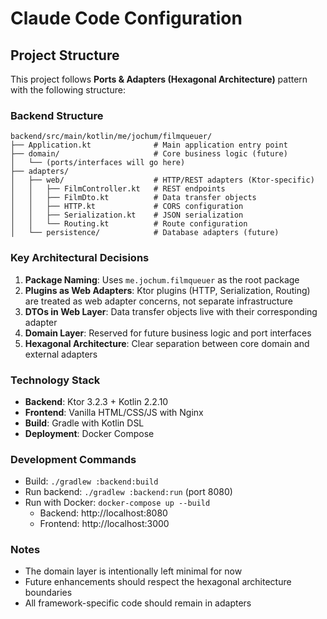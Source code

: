 # Claude Code Configuration

## Project Structure

This project follows **Ports & Adapters (Hexagonal Architecture)** pattern with the following structure:

### Backend Structure
```
backend/src/main/kotlin/me/jochum/filmqueuer/
├── Application.kt              # Main application entry point
├── domain/                     # Core business logic (future)
│   └── (ports/interfaces will go here)
├── adapters/
│   ├── web/                    # HTTP/REST adapters (Ktor-specific)
│   │   ├── FilmController.kt   # REST endpoints
│   │   ├── FilmDto.kt          # Data transfer objects
│   │   ├── HTTP.kt             # CORS configuration
│   │   ├── Serialization.kt    # JSON serialization
│   │   └── Routing.kt          # Route configuration
│   └── persistence/            # Database adapters (future)
```

### Key Architectural Decisions

1. **Package Naming**: Uses `me.jochum.filmqueuer` as the root package
2. **Plugins as Web Adapters**: Ktor plugins (HTTP, Serialization, Routing) are treated as web adapter concerns, not separate infrastructure
3. **DTOs in Web Layer**: Data transfer objects live with their corresponding adapter
4. **Domain Layer**: Reserved for future business logic and port interfaces
5. **Hexagonal Architecture**: Clear separation between core domain and external adapters

### Technology Stack

- **Backend**: Ktor 3.2.3 + Kotlin 2.2.10
- **Frontend**: Vanilla HTML/CSS/JS with Nginx
- **Build**: Gradle with Kotlin DSL
- **Deployment**: Docker Compose

### Development Commands

- Build: `./gradlew :backend:build`
- Run backend: `./gradlew :backend:run` (port 8080)
- Run with Docker: `docker-compose up --build`
  - Backend: http://localhost:8080
  - Frontend: http://localhost:3000

### Notes

- The domain layer is intentionally left minimal for now
- Future enhancements should respect the hexagonal architecture boundaries
- All framework-specific code should remain in adapters